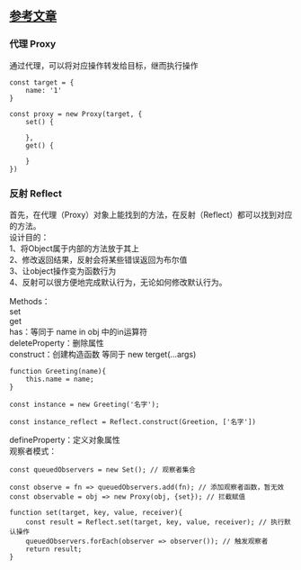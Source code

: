 ## [参考文章](https://www.cnblogs.com/zczhangcui/p/6486582.html)

### 代理 Proxy
通过代理，可以将对应操作转发给目标，继而执行操作
```
const target = {
    name: '1'
}

const proxy = new Proxy(target, {
    set() {

    },
    get() {
        
    }
})
```
### 反射 Reflect
首先，在代理（Proxy）对象上能找到的方法，在反射（Reflect）都可以找到对应的方法。  
设计目的：  
1、将Object属于内部的方法放于其上  
2、修改返回结果，反射会将某些错误返回为布尔值  
3、让object操作变为函数行为  
4、反射可以很方便地完成默认行为，无论如何修改默认行为。  
  
Methods：  
set  
get  
has：等同于 name in obj 中的in运算符  
deleteProperty：删除属性  
construct：创建构造函数 等同于 new terget(...args)  
```
function Greeting(name){
    this.name = name;
}

const instance = new Greeting('名字');

const instance_reflect = Reflect.construct(Greetion, ['名字'])
```
defineProperty：定义对象属性  
观察者模式：  
```
const queuedObservers = new Set(); // 观察者集合

const observe = fn => queuedObservers.add(fn); // 添加观察者函数，暂无效
const observable = obj => new Proxy(obj, {set}); // 拦截赋值

function set(target, key, value, receiver){
    const result = Reflect.set(target, key, value, receiver); // 执行默认操作
    queuedObservers.forEach(observer => observer()); // 触发观察者
    return result;
}
```

